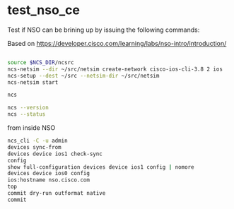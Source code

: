 # test_nso_ce

Test if NSO can be brining up by issuing the following commands:

Based on https://developer.cisco.com/learning/labs/nso-intro/introduction/

```bash

source $NCS_DIR/ncsrc
ncs-netsim --dir ~/src/netsim create-network cisco-ios-cli-3.8 2 ios
ncs-setup --dest ~/src --netsim-dir ~/src/netsim
ncs-netsim start

ncs

ncs --version
ncs --status
```

from inside NSO
```bash
ncs_cli -C -u admin
devices sync-from
devices device ios1 check-sync
config
show full-configuration devices device ios1 config | nomore
devices device ios0 config
ios:hostname nso.cisco.com
top
commit dry-run outformat native
commit
```

